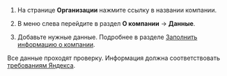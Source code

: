 
1. На странице **Организации** нажмите ссылку в названии компании.
    
1. В меню слева перейдите в раздел **О компании**&nbsp;→ **Данные**.
    
1. Добавьте нужные данные. Подробнее в разделе [Заполнить информацию о компании](../../../manage/edit.md).

Все данные проходят проверку. Информация должна соответствовать [требованиям Яндекса](../../../add-company/info-terms.md).
